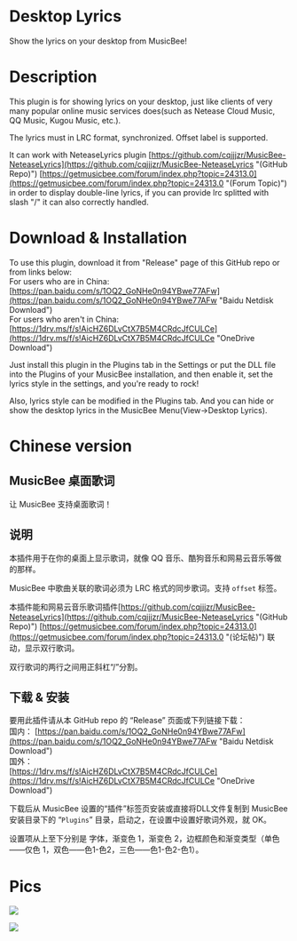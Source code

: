# Desktop Lyrics
Show the lyrics on your desktop from MusicBee!

# Description
This plugin is for showing lyrics on your desktop, just like clients of very many popular online music services does(such as Netease Cloud Music, QQ Music, Kugou Music, etc.).

The lyrics must in LRC format, synchronized. Offset label is supported.

It can work with NeteaseLyrics plugin [https://github.com/cqjjjzr/MusicBee-NeteaseLyrics](https://github.com/cqjjjzr/MusicBee-NeteaseLyrics "(GitHub Repo)") [https://getmusicbee.com/forum/index.php?topic=24313.0](https://getmusicbee.com/forum/index.php?topic=24313.0 "(Forum Topic)") in order to display double-line lyrics, if you can provide lrc splitted with slash "/" it can also correctly handled.

# Download & Installation
To use this plugin, download it from "Release" page of this GitHub repo or from links below:  
For users who are in China:  
[https://pan.baidu.com/s/1OQ2_GoNHe0n94YBwe77AFw](https://pan.baidu.com/s/1OQ2_GoNHe0n94YBwe77AFw "Baidu Netdisk Download")  
For users who aren't in China:  
[https://1drv.ms/f/s!AicHZ6DLvCtX7B5M4CRdcJfCULCe](https://1drv.ms/f/s!AicHZ6DLvCtX7B5M4CRdcJfCULCe "OneDrive Download")  

Just install this plugin in the Plugins tab in the Settings or put the DLL file into the Plugins of your MusicBee installation, and then enable it, set the lyrics style in the settings, and you're ready to rock!

Also, lyrics style can be modified in the Plugins tab. And you can hide or show the desktop lyrics in the MusicBee Menu(View->Desktop Lyrics).

# Chinese version

## MusicBee 桌面歌词
让 MusicBee 支持桌面歌词！

## 说明
本插件用于在你的桌面上显示歌词，就像 QQ 音乐、酷狗音乐和网易云音乐等做的那样。

MusicBee 中歌曲关联的歌词必须为 LRC 格式的同步歌词。支持 `offset` 标签。

本插件能和网易云音乐歌词插件[https://github.com/cqjjjzr/MusicBee-NeteaseLyrics](https://github.com/cqjjjzr/MusicBee-NeteaseLyrics "(GitHub Repo)") [https://getmusicbee.com/forum/index.php?topic=24313.0](https://getmusicbee.com/forum/index.php?topic=24313.0 "(论坛帖)") 联动，显示双行歌词。

双行歌词的两行之间用正斜杠“/”分割。

## 下载 & 安装
要用此插件请从本 GitHub repo 的 “Release” 页面或下列链接下载：  
国内：
[https://pan.baidu.com/s/1OQ2_GoNHe0n94YBwe77AFw](https://pan.baidu.com/s/1OQ2_GoNHe0n94YBwe77AFw "Baidu Netdisk Download")  
国外：  
[https://1drv.ms/f/s!AicHZ6DLvCtX7B5M4CRdcJfCULCe](https://1drv.ms/f/s!AicHZ6DLvCtX7B5M4CRdcJfCULCe "OneDrive Download")  

下载后从 MusicBee 设置的“插件”标签页安装或直接将DLL文件复制到 MusicBee 安装目录下的 “`Plugins`” 目录，启动之，在设置中设置好歌词外观，就 OK。

设置项从上至下分别是 字体，渐变色 1，渐变色 2，边框颜色和渐变类型（单色——仅色 1，双色——色1-色2，三色——色1-色2-色1）。

# Pics

![](https://i.imgur.com/o0aYax7.png)

![](https://i.imgur.com/KnHdZzI.png)


